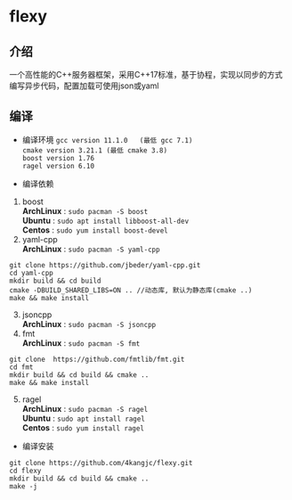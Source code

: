# flexy 
## 介绍
一个高性能的C++服务器框架，采用C++17标准，基于协程，实现以同步的方式编写异步代码，配置加载可使用json或yaml
## 编译
* 编译环境
`gcc version 11.1.0   (最低 gcc 7.1)`   
`cmake version 3.21.1 (最低 cmake 3.8)`  
`boost version 1.76 `  
`ragel version 6.10`  

* 编译依赖
1. boost  
**ArchLinux** : `sudo pacman -S boost`  
**Ubuntu**    : `sudo apt install libboost-all-dev`  
**Centos**    :  `sudo yum install boost-devel`
2. yaml-cpp  
**ArchLinux** : `sudo pacman -S yaml-cpp`
```
git clone https://github.com/jbeder/yaml-cpp.git
cd yaml-cpp
mkdir build && cd build
cmake -DBUILD_SHARED_LIBS=ON .. //动态库, 默认为静态库(cmake ..)
make && make install
```
3. jsoncpp  
**ArchLinux** : `sudo pacman -S jsoncpp`
4. fmt  
**ArchLinux** : `sudo pacman -S fmt`
```
git clone  https://github.com/fmtlib/fmt.git
cd fmt
mkdir build && cd build && cmake ..
make && make install
```
5. ragel  
**ArchLinux** : `sudo pacman -S ragel`  
**Ubuntu**    : `sudo apt install ragel`  
**Centos**    : `sudo yum install ragel`
* 编译安装
```shell
git clone https://github.com/4kangjc/flexy.git
cd flexy
mkdir build && cd build && cmake ..
make -j
```